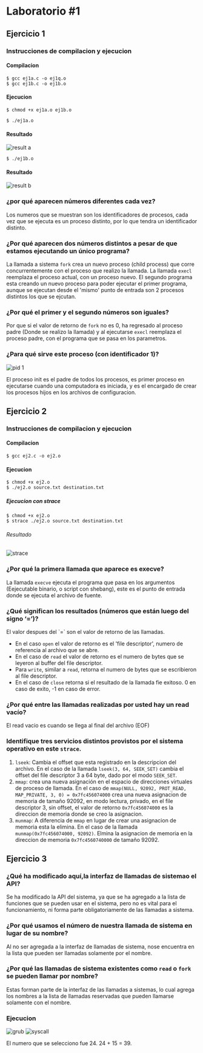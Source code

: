 # Laboratorio #1

## Ejercicio 1
### Instrucciones de compilacion y ejecucion
#### Compilacion
```
$ gcc ej1a.c -o ej1q.o
$ gcc ej1b.c -o ej1b.o
```
#### Ejecucion
```
$ chmod +x ej1a.o ej1b.o
```
```
$ ./ej1a.o
```
#### Resultado
![result a](./images/ej1a.png)
```
$ ./ej1b.o
```
#### Resultado
![result b](./images/ej1b.png)
### ¿por  qué  aparecen  números diferentes cada vez?
Los numeros que se muestran son los identificadores de procesos, cada vez que se ejecuta es un proceso distinto, por lo que tendra un identificador distinto.
### ¿Por  qué  aparecen  dos  números distintos a pesar de que estamos ejecutando un único programa?
La llamada a sistema `fork` crea un nuevo proceso (child process) que corre concurrentemente con el proceso que realizo la llamada. La llamada `execl` reemplaza el proceso actual, con un proceso nuevo. El segundo programa esta creando un nuevo proceso para poder ejecutar el primer programa, aunque se ejecutan desde el 'mismo' punto de entrada son 2 procesos distintos los que se ejcutan.
### ¿Por qué el primer y el segundo números son iguales?
Por que si el valor de retorno de `fork` no es 0, ha regresado al proceso padre (Donde se realizo la llamada) y al ejecutarse `execl` reemplaza el proceso padre, con el programa que se pasa en los parametros.
### ¿Para  qué  sirve  este proceso  (con  identificador  1)?
![pid 1](./images/ej1p4.png)

El proceso init es el padre de todos los procesos, es primer proceso en ejecutarse cuando una computadora es iniciada, y es el encargado de crear los procesos hijos en los archivos de configuracion.

## Ejercicio 2
### Instrucciones de compilacion y ejecucion
#### Compilacion
```
$ gcc ej2.c -o ej2.o
```
#### Ejecucion
```
$ chmod +x ej2.o
$ ./ej2.o source.txt destination.txt
```
##### Ejecucion con strace
```
$ chmod +x ej2.o
$ strace ./ej2.o source.txt destination.txt
```
###### Resultado
![strace](./images/stracer.png)
### ¿Por qué la primera llamada que aparece es execve?
La llamada `execve` ejecuta el programa que pasa en los argumentos (Eejecutable binario, o script con shebang), este es el punto de entrada donde se ejecuta el archivo de fuente.
### ¿Qué significan los resultados (números que están luego del signo ‘=’)?
El valor despues del \`=\` son el valor de retorno de las llamadas. 
- En el caso `open` el valor de retorno es el 'file descriptor', numero de referencia al archivo que se abre.
- En el caso de `read` el valor de retorno es el numero de bytes que se leyeron al buffer del file descriptor.
- Para `write`, similar a `read`, retorna el numero de bytes que se escribieron al file descriptor.
- En el caso de `close` retorna si el resultado de la llamada fie exitoso. 0 en caso de exito, -1 en caso de error.
### ¿Por qué entre las llamadas realizadas por usted hay un read vacío?
El read vacio es cuando se llega al final del archivo (EOF)
### Identifique  tres  servicios  distintos  provistos  por  el  sistema  operativo  en  este `strace`.
1. `lseek`: Cambia el offset que esta registrado en la descripcion del archivo. En el caso de la llamada `lseek(3, 64, SEEK_SET)` cambia el offset del file descriptor 3 a 64 byte, dado por el modo `SEEK_SET`.
2. `mmap`: crea una nueva asignación en el espacio de direcciones virtuales de proceso de llamada. En el caso de `mmap(NULL, 92092, PROT_READ, MAP_PRIVATE, 3, 0) = 0x7fc456074000` crea una nueva asignacion de memoria de tamaño 92092, en modo lectura, privado, en el file descriptor 3, sin offset, el valor de retorno `0x7fc456074000` es la direccion de memoria donde se creo la asignacion.
3. `munmap`: A diferencia de `mmap` en lugar de crear una asignacion de memoria esta la elimina. En el caso de la llamada `munmap(0x7fc456074000, 92092)`. Elmina la asignacion de memoria en la direccion de memoria `0x7fc4560740000` de tamaño 92092.

## Ejercicio 3
### ¿Qué ha modificado aquí,la interfaz de llamadas de sistemao el API?
Se ha modificado la API del sistema, ya que se ha agregado a la lista de funciones que se pueden usar en el sistema, pero no es vital para el funcionamiento, ni forma parte obligatoriamente de las llamadas a sistema.
### ¿Por qué usamos el número de nuestra llamada de sistema en lugar de su nombre?
Al no ser agregada a la interfaz de llamadas de sistema, nose encuentra en la lista que pueden ser llamadas solamente por el nombre.
### ¿Por qué las llamadas de sistema existentes como `read` o `fork` se pueden llamar por nombre?
Estas forman parte de la interfaz de las llamadas a sistemas, lo cual agrega los nombres a la lista de llamadas reservadas que pueden llamarse solamente con el nombre.

### Ejecucion
![grub](./images/customkernel.png)
![syscall](./images/ej3.png)

El numero que se selecciono fue 24. 24 + 15 = 39.